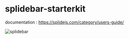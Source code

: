 # splidebar-starterkit

documentation : 
https://splidejs.com/category/users-guide/



![splidebar](https://user-images.githubusercontent.com/59074036/102158968-27a41700-3eb5-11eb-99a0-cb50a52d80c8.JPG)
